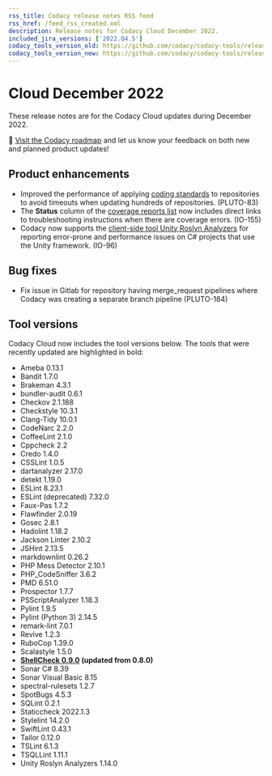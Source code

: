 ```yaml
---
rss_title: Codacy release notes RSS feed
rss_href: /feed_rss_created.xml
description: Release notes for Codacy Cloud December 2022.
included_jira_versions: ['2022.Q4.5']
codacy_tools_version_old: https://github.com/codacy/codacy-tools/releases/tag/6.6.5
codacy_tools_version_new: https://github.com/codacy/codacy-tools/releases/tag/6.7.36
---
```


# Cloud December 2022

These release notes are for the Codacy Cloud updates during December 2022.

📢 [Visit the Codacy roadmap](https://roadmap.codacy.com) and <span class="skip-vale">let us know</span> your feedback on both new and planned product updates!

<!--TODO Check these issues manually

Jira issues without release notes

Epics:
-   https://codacy.atlassian.net/browse/PLUTO-156
-   https://codacy.atlassian.net/browse/IO-224
-   https://codacy.atlassian.net/browse/IO-153
-   https://codacy.atlassian.net/browse/IO-152
-   https://codacy.atlassian.net/browse/CY-6710
-   https://codacy.atlassian.net/browse/CY-6697
-   https://codacy.atlassian.net/browse/CY-6654
-   https://codacy.atlassian.net/browse/COV-60
Bugs and Community Issues:
-   https://codacy.atlassian.net/browse/TS-11
-   https://codacy.atlassian.net/browse/IO-333
-   https://codacy.atlassian.net/browse/IO-206
Others:
-   https://codacy.atlassian.net/browse/TS-144
-   https://codacy.atlassian.net/browse/TS-8
-   https://codacy.atlassian.net/browse/TS-7
-   https://codacy.atlassian.net/browse/PLUTO-201
-   https://codacy.atlassian.net/browse/PLUTO-150
-   https://codacy.atlassian.net/browse/PLUTO-52
-   https://codacy.atlassian.net/browse/IO-184
-   https://codacy.atlassian.net/browse/IO-98
-   https://codacy.atlassian.net/browse/IO-37
-   https://codacy.atlassian.net/browse/CY-6589
-   https://codacy.atlassian.net/browse/COV-48
-   https://codacy.atlassian.net/browse/COV-46

Jira issues with disabled release notes

Epics:
-   https://codacy.atlassian.net/browse/PLUTO-121
-   https://codacy.atlassian.net/browse/IO-290
-   https://codacy.atlassian.net/browse/IO-247
-   https://codacy.atlassian.net/browse/IO-151
-   https://codacy.atlassian.net/browse/IO-54
-   https://codacy.atlassian.net/browse/CY-4844
-   https://codacy.atlassian.net/browse/COV-3
Bugs and Community Issues:
-   https://codacy.atlassian.net/browse/TS-57
-   https://codacy.atlassian.net/browse/TS-23
-   https://codacy.atlassian.net/browse/IO-267
-   https://codacy.atlassian.net/browse/IO-222
-   https://codacy.atlassian.net/browse/IO-32
-   https://codacy.atlassian.net/browse/CY-6707
-   https://codacy.atlassian.net/browse/COV-25
-->

## Product enhancements

-   Improved the performance of applying [coding standards](../../organizations/using-a-coding-standard.md) to repositories to avoid timeouts when updating hundreds of repositories. (PLUTO-83)
-   The **Status** column of the [coverage reports list](../../coverage-reporter.md#validating-coverage) now includes direct links to troubleshooting instructions when there are coverage errors. (IO-155)
-   Codacy now supports the [client-side tool Unity Roslyn Analyzers](../../related-tools/local-analysis/client-side-tools.md) for reporting error-prone and performance issues on C# projects that use the Unity framework. (IO-96)

## Bug fixes

-   Fix issue in Gitlab for repository having merge_request pipelines where Codacy was creating a separate branch pipeline (PLUTO-184)

## Tool versions

Codacy Cloud now includes the tool versions below. The tools that were recently updated are highlighted in bold:

-   Ameba 0.13.1
-   Bandit 1.7.0
-   Brakeman 4.3.1
-   bundler-audit 0.6.1
-   Checkov 2.1.188
-   Checkstyle 10.3.1
-   Clang-Tidy 10.0.1
-   CodeNarc 2.2.0
-   CoffeeLint 2.1.0
-   Cppcheck 2.2
-   Credo 1.4.0
-   CSSLint 1.0.5
-   dartanalyzer 2.17.0
-   detekt 1.19.0
-   ESLint 8.23.1
-   ESLint (deprecated) 7.32.0
-   Faux-Pas 1.7.2
-   Flawfinder 2.0.19
-   Gosec 2.8.1
-   Hadolint 1.18.2
-   Jackson Linter 2.10.2
-   JSHint 2.13.5
-   markdownlint 0.26.2
-   PHP Mess Detector 2.10.1
-   PHP_CodeSniffer 3.6.2
-   PMD 6.51.0
-   Prospector 1.7.7
-   PSScriptAnalyzer 1.18.3
-   Pylint 1.9.5
-   Pylint (Python 3) 2.14.5
-   remark-lint 7.0.1
-   Revive 1.2.3
-   RuboCop 1.39.0
-   Scalastyle 1.5.0
-   **[ShellCheck 0.9.0](https://github.com/koalaman/shellcheck/blob/master/CHANGELOG.md#v090---2022-12-12) (updated from 0.8.0)**
-   Sonar C# 8.39
-   Sonar Visual Basic 8.15
-   spectral-rulesets 1.2.7
-   SpotBugs 4.5.3
-   SQLint 0.2.1
-   Staticcheck 2022.1.3
-   Stylelint 14.2.0
-   SwiftLint 0.43.1
-   Tailor 0.12.0
-   TSLint 6.1.3
-   TSQLLint 1.11.1
-   Unity Roslyn Analyzers 1.14.0
